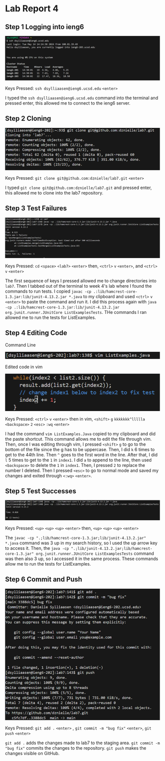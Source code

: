 # Lab Report 4

## Step 1 Logging into ieng6
![login](image1new.png)

Keys Pressed: `ssh dsylliaasen@ieng6.ucsd.edu` `<enter>`

I typed the `ssh dsylliaasen@ieng6.ucsd.edu` command into the terminal and pressed enter, this allowed me to connect to the ieng6 server.

## Step 2 Cloning
![cloning](lab4_2.png)

Keys Pressed: `git clone git@github.com:dznielle/lab7.git` `<enter>`

I typed `git clone git@github.com:dznielle/lab7.git` and pressed enter, this allowed me to clone into the lab7 repository.

## Step 3 Test Failures
![failures](lab4_3.png)


Keys Pressed: `cd` `<space>` `<lab7>` `<enter>` then, `<ctrl>` `v` `<enter>`, and `<ctrl>` `v` `<enter>`

The first sequence of keys I pressed allowed me to change directories into `lab7`. Then I tabbed out of the terminal to week 4's lab where I found the commands to run tests. I copied `javac -cp .:lib/hamcrest-core-1.3.jar:lib/junit-4.13.2.jar *.java` to my clipboard and used `<ctrl>` `v` `<enter>` to paste the command and run it. I did this process again with `java -cp .:lib/hamcrest-core-1.3.jar:lib/junit-4.13.2.jar org.junit.runner.JUnitCore ListExamplesTests`. THe commands I ran allowed me to run the tests for ListExamples.

## Step 4 Editing Code
Command Line

![editing](lab4_4pt1.png)

Edited code in vim

![editing2](lab4_4pt2.png)

Keys Pressed:  `<ctrl>` `v` `<enter>` then in vim, `<shift>` `g` `kkkkkkk^llllla` `<backspace>` `2` `<esc>` `:wq` `<enter>`

I had the command `vim ListExamples.Java` copied to my clipboard and did the paste shortcut. This command allows me to edit the file through vim. Then, once I was editing through vim, I pressed `<shift>` `g` to go to the bottom of the file since the g has to be uppercase. Then, I did `k` 6 times to get to the 44th line. Then `^` goes to the first word in the line. After that, I did `l` 5 times to get to the `1` in `index1`. I did `a` to append to the line, then used `<backspace>` to delete the `1` in `index1`. Then, I pressed `2` to replace the number I deleted. Then I pressed `<esc>` to go to normal mode and saved my changes and exited through `<:wq>` `<enter>`.

## Step 5 Test Successes
![success1](lab4_5.png)

Keys Pressed: `<up>` `<up>` `<up>`  `<enter>` then, `<up>` `<up>` `<up>`  `<enter>`

The `javac -cp ".;lib/hamcrest-core-1.3.jar;lib/junit-4.13.2.jar" *.java` command was 3 up in my search history, so I used the up arrow key to access it. Then, the `java -cp ".;lib/junit-4.13.2.jar;lib/hamcrest-core-1.3.jar" org.junit.runner.JUnitCore ListExamplesTests` command was then also 3 up, so I accessed it in the same process. These commands allow me to run the tests for ListExamples.


## Step 6 Commit and Push
![git](lab4_6.png)

Keys Pressed: `git add .` `<enter>` , `git commit -m "bug fix"` `<enter>`, `git push` `<enter>`

`git add .` adds the changes made to lab7 to the staging area. `git commit -m "bug fix"` commits the changes to the repository.  `git push` makes the changes visible on GitHub.
